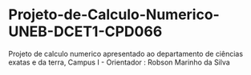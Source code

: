 # Projeto-de-Calculo-Numerico-UNEB-DCET1-CPD066
Projeto de calculo numerico apresentado ao departamento de ciências exatas e da terra, Campus I  - Orientador : Robson Marinho da Silva
